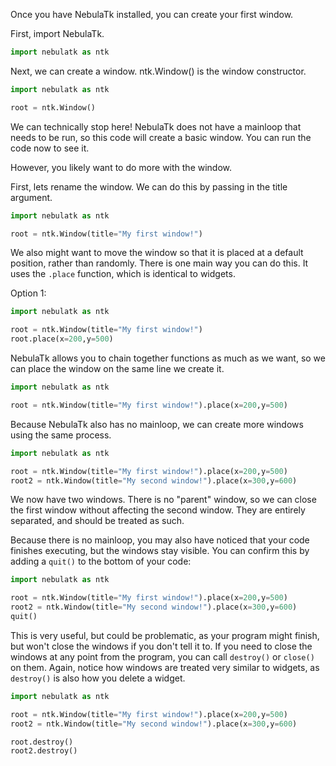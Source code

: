 Once you have NebulaTk installed, you can create your first window.

First, import NebulaTk.
```python
import nebulatk as ntk
```

Next, we can create a window. ntk.Window() is the window constructor.
```python
import nebulatk as ntk

root = ntk.Window()
```

We can technically stop here! NebulaTk does not have a mainloop that needs to be run, so this code will create a basic window. You can run the code now to see it.

However, you likely want to do more with the window.

First, lets rename the window. We can do this by passing in the title argument.
```python
import nebulatk as ntk

root = ntk.Window(title="My first window!")
```

We also might want to move the window so that it is placed at a default position, rather than randomly. There is one main way you can do this. It uses the `.place` function, which is identical to widgets.

Option 1:
```python
import nebulatk as ntk

root = ntk.Window(title="My first window!")
root.place(x=200,y=500)
```

NebulaTk allows you to chain together functions as much as we want, so we can place the window on the same line we create it.
```python
import nebulatk as ntk

root = ntk.Window(title="My first window!").place(x=200,y=500)
```


Because NebulaTk also has no mainloop, we can create more windows using the same process.

```python
import nebulatk as ntk

root = ntk.Window(title="My first window!").place(x=200,y=500)
root2 = ntk.Window(title="My second window!").place(x=300,y=600)
```

We now have two windows. There is no "parent" window, so we can close the first window without affecting the second window. They are entirely separated, and should be treated as such.

Because there is no mainloop, you may also have noticed that your code finishes executing, but the windows stay visible. You can confirm this by adding a `quit()` to the bottom of your code:
```python
import nebulatk as ntk

root = ntk.Window(title="My first window!").place(x=200,y=500)
root2 = ntk.Window(title="My second window!").place(x=300,y=600)
quit()
```

This is very useful, but could be problematic, as your program might finish, but won't close the windows if you don't tell it to.
If you need to close the windows at any point from the program, you can call `destroy()` or `close()` on them. Again, notice how windows are treated very similar to widgets, as `destroy()` is also how you delete a widget.

```python
import nebulatk as ntk

root = ntk.Window(title="My first window!").place(x=200,y=500)
root2 = ntk.Window(title="My second window!").place(x=300,y=600)

root.destroy()
root2.destroy()
```
